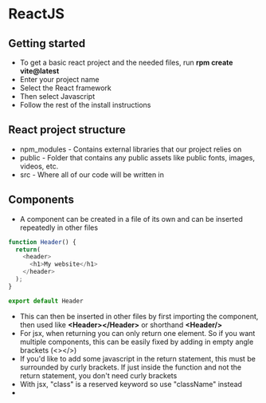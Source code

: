 # ReactJS

## Getting started

- To get a basic react project and the needed files, run **rpm create vite@latest**
- Enter your project name
- Select the React framework
- Then select Javascript 
- Follow the rest of the install instructions

## React project structure

- npm_modules - Contains external libraries that our project relies on
- public - Folder that contains any public assets like public fonts, images, videos, etc.
- src - Where all of our code will be written in

## Components

- A component can be created in a file of its own and can be inserted repeatedly in other files
```js
function Header() {
  return(
    <header>
      <h1>My website</h1>
    </header>
  );
}

export default Header
```

- This can then be inserted in other files by first importing the component, then used like **\<Header>\</Header>** or shorthand **\<Header/>**
- For jsx, when returning you can only return one element. So if you want multiple components, this can be easily fixed by adding in empty angle brackets (\<>\</>)
- If you'd like to add some javascript in the return statement, this must be surrounded by curly brackets. If just inside the function and not the return statement, you don't need curly brackets
- With jsx, "class" is a reserved keyword so use "className" instead
- 
